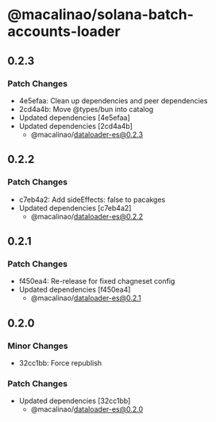 # @macalinao/solana-batch-accounts-loader

## 0.2.3

### Patch Changes

- 4e5efaa: Clean up dependencies and peer dependencies
- 2cd4a4b: Move @types/bun into catalog
- Updated dependencies [4e5efaa]
- Updated dependencies [2cd4a4b]
  - @macalinao/dataloader-es@0.2.3

## 0.2.2

### Patch Changes

- c7eb4a2: Add sideEffects: false to pacakges
- Updated dependencies [c7eb4a2]
  - @macalinao/dataloader-es@0.2.2

## 0.2.1

### Patch Changes

- f450ea4: Re-release for fixed chagneset config
- Updated dependencies [f450ea4]
  - @macalinao/dataloader-es@0.2.1

## 0.2.0

### Minor Changes

- 32cc1bb: Force republish

### Patch Changes

- Updated dependencies [32cc1bb]
  - @macalinao/dataloader-es@0.2.0
